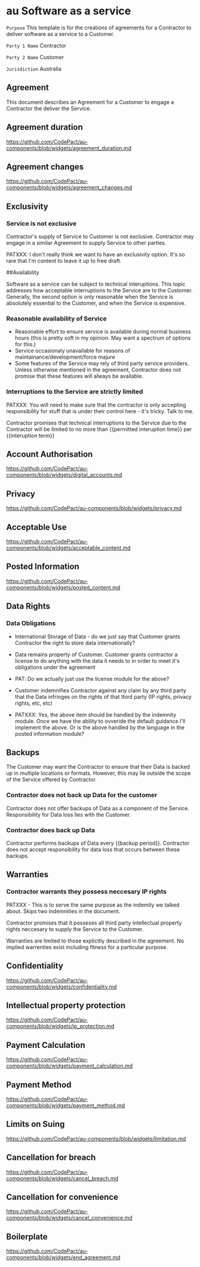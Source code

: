 # au Software as a service

`Purpose` This template is for the creations of agreements for a Contractor to deliver software as a service to a Customer.

`Party 1 Name` Contractor

`Party 2 Name` Customer

`Jurisdiction` Australia


## Agreement

This document describes an Agreement for a Customer to engage a Contractor the deliver the Service.

## Agreement duration

https://github.com/CodePact/au-components/blob/widgets/agreement_duration.md

## Agreement changes

https://github.com/CodePact/au-components/blob/widgets/agreement_changes.md

## Exclusivity

### Service is not exclusive

Contractor's supply of Service to Customer is not exclusive. Contractor may engage in a similar Agreement to supply Service to other parties.

PATXXX: I don't really think we want to have an exclusivity option. It's so rare that I'm content to leave it up to free draft.


##Availability 

Software as a service can be subject to technical interuptions. This topic addresses how acceptable interruptions to the Service are to the Customer. Generally, the second option is only reasonable when the Service is absolutely essential to the Customer, and when the Service is expensive.

### Reasonable availability of Service

- Reasonable effort to ensure service is available during normal business hours (this is pretty soft in my opinion. May want a spectrum of options for this.)
- Service occasionaly unavailable for reasons of maintainance/development/force majure
- Some features of the Service may rely of third party service providers. Unless otherwise mentioned in the agreement, Contractor does not promise that these features will always be available.

### Interruptions to the Service are strictly limited

PATXXX: You will need to make sure that the contractor is only accepting responsibility for stuff that is under their control here - it's tricky. Talk to me.

Contractor promises that technical interruptions to the Service due to the Contractor will be limited to no more than {{permitted interuption time}} per {{interuption term}}

## Account Authorisation

https://github.com/CodePact/au-components/blob/widgets/digital_accounts.md

## Privacy

https://github.com/CodePact/au-components/blob/widgets/privacy.md

## Acceptable Use

https://github.com/CodePact/au-components/blob/widgets/acceptable_content.md

## Posted Information

https://github.com/CodePact/au-components/blob/widgets/posted_content.md


## Data Rights

### Data Obligations

- International Storage of Data - do we just say that Customer grants Contractor the right to store data internationally?

- Data remains property of Customer. Customer grants contractor a license to do anything with the data it needs to in order to meet it's obligations under the agreement

- PAT: Do we actually just use the license module for the above?

- Customer indemnifies Contractor against any claim by any third party that the Data infringes on the rights of that third party (IP rights, privacy rights, etc, etc)


- PATXXX: Yes, the above item should be handled by the indemnity module. Once we have the ability to ovveride the default guidance I'll implement the above. Or is the above handled by the language in the posted information module?

## Backups

The Customer may want the Contractor to ensure that their Data is backed up in multiple locations or formats. However, this may lie outside the scope of the Service offered by Contractor.

### Contractor does not back up Data for the customer

Contractor does not offer backups of Data as a component of the Service. Responsibility for Data loss lies with the Customer.

### Contractor does back up Data

Contractor performs backups of Data every {{backup period}}. Contractor does not accept responsibility for data loss that occurs between these backups.

## Warranties
### Contractor warrants they possess neccesary IP rights

PATXXX - This is to serve the same purpose as the indemity we talked about. Skips two indemnities in the document.

Contractor promises that it posseses all third party intellectual property rights neccesary to supply the Service to the Customer.

Warranties are limited to those explicitly described in the agreement. No implied warrenties exist including fitness for a particular purpose.

## Confidentiality

https://github.com/CodePact/au-components/blob/widgets/confidentiality.md

## Intellectual property protection 

https://github.com/CodePact/au-components/blob/widgets/ip_protection.md

## Payment Calculation

https://github.com/CodePact/au-components/blob/widgets/payment_calculation.md

## Payment Method

https://github.com/CodePact/au-components/blob/widgets/payment_method.md

## Limits on Suing

https://github.com/CodePact/au-components/blob/widgets/limitation.md

## Cancellation for breach

https://github.com/CodePact/au-components/blob/widgets/cancel_breach.md

## Cancellation for convenience

https://github.com/CodePact/au-components/blob/widgets/cancel_convenience.md

## Boilerplate

https://github.com/CodePact/au-components/blob/widgets/end_agreement.md

